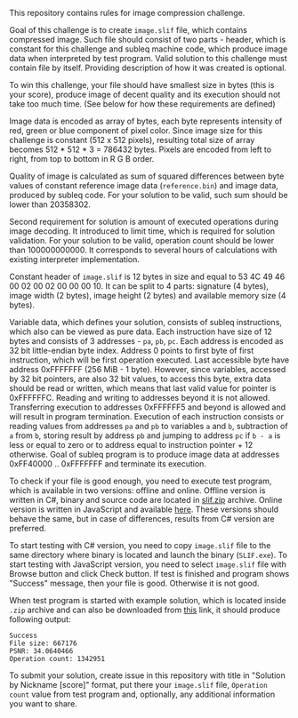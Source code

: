 This repository contains rules for image compression challenge.

Goal of this challenge is to create `image.slif` file, which contains compressed image. Such file should consist of two parts - header, which is constant for this challenge and subleq machine code, which produce image data when interpreted by test program. Valid solution to this challenge must contain file by itself. Providing description of how it was created is optional.

To win this challenge, your file should have smallest size in bytes (this is your score), produce image of decent quality and its execution should not take too much time. (See below for how these requirements are defined)

Image data is encoded as array of bytes, each byte represents intensity of red, green or blue component of pixel color. Since image size for this challenge is constant (512 x 512 pixels), resulting total size of array becomes 512 * 512 * 3 = 786432 bytes. Pixels are encoded from left to right, from top to bottom in R G B order.

Quality of image is calculated as sum of squared differences between byte values of constant reference image data (`reference.bin`) and image data, produced by subleq code. For your solution to be valid, such sum should be lower than 20358302.

Second requirement for solution is amount of executed operations during image decoding. It introduced to limit time, which is required for solution validation. For your solution to be valid, operation count should be lower than 100000000000. It corresponds to several hours of calculations with existing interpreter implementation.

Constant header of `image.slif` is 12 bytes in size and equal to 53 4C 49 46 00 02 00 02 00 00 00 10. It can be split to 4 parts: signature (4 bytes), image width (2 bytes), image height (2 bytes) and available memory size (4 bytes).

Variable data, which defines your solution, consists of subleq instructions, which also can be viewed as pure data. Each instruction have size of 12 bytes and consists of 3 addresses - `pa`, `pb`, `pc`. Each address is encoded as 32 bit little-endian byte index. Address 0 points to first byte of first instruction, which will be first operation executed. Last accessible byte have address 0xFFFFFFF (256 MiB - 1 byte). However, since variables, accessed by 32 bit pointers, are also 32 bit values, to access this byte, extra data should be read or written, which means that last valid value for pointer is 0xFFFFFFC. Reading and writing to addresses beyond it is not allowed. Transferring execution to addresses 0xFFFFFF5 and beyond is allowed and will result in program termination. Execution of each instruction consists or reading values from addresses `pa` and `pb` to variables `a` and `b`, subtraction of `a` from `b`, storing result by address `pb` and jumping to address `pc` if `b - a` is less or equal to zero or to address equal to instruction pointer + 12 otherwise. Goal of subleq program is to produce image data at addresses 0xFF40000 .. 0xFFFFFFF and terminate its execution.

To check if your file is good enough, you need to execute test program, which is available in two versions: offline and online. Offline version is written in C#, binary and source code are located in [slif.zip](https://github.com/Vort/SLIF/blob/master/slif.zip?raw=true) archive. Online version is written in JavaScript and available [here](https://vort.github.io/SLIF/). These versions should behave the same, but in case of differences, results from C# version are preferred.

To start testing with C# version, you need to copy `image.slif` file to the same directory where binary is located and launch the binary (`SLIF.exe`). To start testing with JavaScript version, you need to select `image.slif` file with Browse button and click Check button. If test is finished and program shows "Success" message, then your file is good. Otherwise it is not good.

When test program is started with example solution, which is located inside `.zip` archive and can also be downloaded from [this](https://github.com/Vort/SLIF/blob/solutions/image_667176.slif?raw=true) link, it should produce following output:
```
Success
File size: 667176
PSNR: 34.0640466
Operation count: 1342951
```

To submit your solution, create issue in this repository with title in "Solution by Nickname [score]" format, put there your `image.slif` file, `Operation count` value from test program and, optionally, any additional information you want to share.